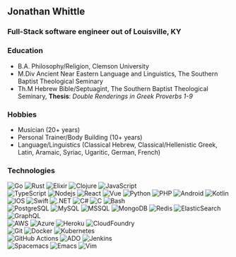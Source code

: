 ## Jonathan Whittle
### Full-Stack software engineer out of Louisville, KY

### Education
- B.A. Philosophy/Religion, Clemson University
- M.Div Ancient Near Eastern Language and Linguistics, The Southern Baptist Theological Seminary
- Th.M Hebrew Bible/Septuagint, The Southern Baptist Theological Seminary, __Thesis__: _Double Renderings in Greek Proverbs 1-9_

### Hobbies
- Musician (20+ years)
- Personal Trainer/Body Building (10+ years)
- Language/Linguistics (Classical Hebrew, Classical/Hellenistic Greek, Latin, Aramaic, Syriac, Ugaritic, German, French)

### Technologies
![Go](https://img.shields.io/badge/Go-Expert-011125.svg?logo=Go)
![Rust](https://img.shields.io/badge/Rust-Enthusiast-011125.svg?style=flat-square&logo=Rust)
![Elixir](https://img.shields.io/badge/Elixir-Enthusiast-011125.svg?logo=Elixir)
![Clojure](https://img.shields.io/badge/Clojure-Enthusiast-011125.svg?logo=Clojure)
![JavaScript](https://img.shields.io/badge/JavaScript-Expert-011125?logo=javascript)
<br>
![TypeScript](https://img.shields.io/badge/-TypeScript-172226?logo=typescript)
![Nodejs](https://img.shields.io/badge/-Nodejs-172226?logo=Node.js)
![React](https://img.shields.io/badge/-React-172226?&logo=react)
![Vue](https://img.shields.io/badge/-Vue-172226?logo=vue.js)
![Python](https://img.shields.io/badge/-Python-172226?logo=Python)
![PHP](https://img.shields.io/badge/-PHP-172226?logo=PHP)
![Android](https://img.shields.io/badge/-Android-172226?logo=android)
![Kotlin](https://img.shields.io/badge/-Kotlin-172226?logo=kotlin)
![IOS](https://img.shields.io/badge/-iOS-172226?logo=ios)
![Swift](https://img.shields.io/badge/-Swift-172226?logo=swift)
![.NET](https://img.shields.io/badge/-.NET-172226?logo=.net)
![C#](https://img.shields.io/badge/-CSharp-172226?logo=csharp)
![C](https://img.shields.io/badge/-C-172226?logo=c)
![Bash](https://img.shields.io/badge/-Bash-172226?logo=gnubash)
<br>
![PostgreSQL](https://img.shields.io/badge/-Postgres-172226?logo=postgresql)
![MySQL](https://img.shields.io/badge/-MySQL-172226?logo=mysql)
![MSSQL](https://img.shields.io/badge/-MSSQL-172226?logo=microsoftsqlserver)
![MongoDB](https://img.shields.io/badge/-MongoDB-172226?logo=mongodb)
![Redis](https://img.shields.io/badge/-Redis-172226?logo=Redis)
![ElasticSearch](https://img.shields.io/badge/-ElasticSearch-172226?logo=elasticsearch)
![GraphQL](https://img.shields.io/badge/-GraphQL-172226?logo=graphql)
<br>
![AWS](https://img.shields.io/badge/-AWS-232F3E?logo=amazonaws)
![Azure](https://img.shields.io/badge/-Azure-0078D4?logo=azuredevops)
![Heroku](https://img.shields.io/badge/-Heroku-430098?logo=heroku)
![CloudFoundry](https://img.shields.io/badge/-CloudFoundry-172226?logo=cloudfoundry)
<br>
![Git](https://img.shields.io/badge/-Git-172226?logo=git)
![Docker](https://img.shields.io/badge/-Docker-172226?logo=docker)
![Kubernetes](https://img.shields.io/badge/-Kubernetes-172226?logo=kubernetes)
<br>
![GitHub Actions](https://img.shields.io/badge/-GitHubActions-172226?logo=githubactions)
![ADO](https://img.shields.io/badge/-AzureDevOps-172226?logo=azuredevops)
![Jenkins](https://img.shields.io/badge/-Jenkins-172226?logo=jenkins)
<br>
![Spacemacs](https://img.shields.io/badge/-Spacemacs-172226?logo=spacemacs)
![Emacs](https://img.shields.io/badge/-Emacs-172226?logo=gnuemacs)
![Vim](https://img.shields.io/badge/-Vim-172226?logo=vim)
